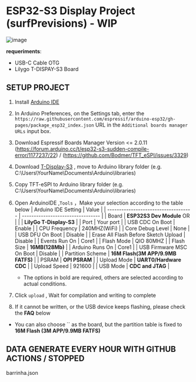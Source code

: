# ESP32-S3 Display Project (surfPrevisions) - WIP

![image](https://github.com/user-attachments/assets/65fc37f3-13db-456b-b80d-029f78a890b0)

**requeriments**: 
- USB-C Cable OTG
- Lilygo T-DISPAY-S3 Board

## SETUP PROJECT
1. Install [Arduino IDE](https://www.arduino.cc/en/software)
2. In Arduino Preferences, on the Settings tab, enter the `https://raw.githubusercontent.com/espressif/arduino-esp32/gh-pages/package_esp32_index.json` URL in the `Additional boards manager URLs` input box.
3. Download Espressif Boards Manager Version <= 2.0.11   (https://forum.arduino.cc/t/esp32-s3-sudden-compile-error/1177237/22) / (https://github.com/Bodmer/TFT_eSPI/issues/3329)
4. Download [T-Display-S3](https://github.com/Xinyuan-LilyGO/T-Display-S3) , move to Arduino library folder (e.g. C:\Users\YourName\Documents\Arduino\libraries) 
5. Copy TFT-eSPI to Arduino library folder (e.g. C:\Users\YourName\Documents\Arduino\libraries)
6. Open ArduinoIDE ,`Tools` ，Make your selection according to the table below
    | Arduino IDE Setting                  | Value                             |
    | ------------------------------------ | --------------------------------- |
    | Board                                | **ESP32S3 Dev Module** OR         |
    |                                      | **LilyGo T-Display-S3**           |
    | Port                                 | Your port                         |
    | USB CDC On Boot                      | Enable                            |
    | CPU Frequency                        | 240MHZ(WiFi)                      |
    | Core Debug Level                     | None                              |
    | USB DFU On Boot                      | Disable                           |
    | Erase All Flash Before Sketch Upload | Disable                           |
    | Events Run On                        | Core1                             |
    | Flash Mode                           | QIO 80MHZ                         |
    | Flash Size                           | **16MB(128Mb)**                   |
    | Arduino Runs On                      | Core1                             |
    | USB Firmware MSC On Boot             | Disable                           |
    | Partition Scheme                     | **16M Flash(3M APP/9.9MB FATFS)** |
    | PSRAM                                | **OPI PSRAM**                     |
    | Upload Mode                          | **UART0/Hardware CDC**            |
    | Upload Speed                         | 921600                            |
    | USB Mode                             | **CDC and JTAG**                  |
    * The options in bold are required, others are selected according to actual conditions.

8. Click `upload` , Wait for compilation and writing to complete
9. If it cannot be written, or the USB device keeps flashing, please check the **FAQ** below

* You can also choose `` as the board, but the partition table is fixed to **16M Flash (3M APP/9.9MB FATFS)**



## DATA GENERATE EVERY HOUR WITH GITHUB ACTIONS / STOPPED
barrinha.json


